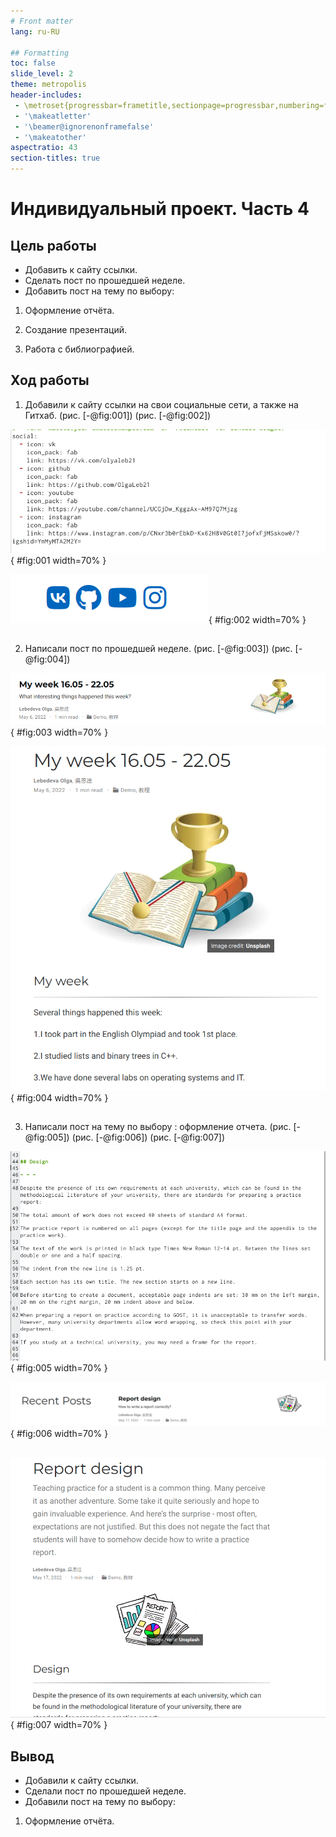 ```yaml
---
# Front matter
lang: ru-RU

## Formatting
toc: false
slide_level: 2
theme: metropolis
header-includes: 
 - \metroset{progressbar=frametitle,sectionpage=progressbar,numbering=fraction}
 - '\makeatletter'
 - '\beamer@ignorenonframefalse'
 - '\makeatother'
aspectratio: 43
section-titles: true
---
```


# Индивидуальный проект. Часть 4

## Цель работы

- Добавить к сайту ссылки.
- Сделать пост по прошедшей неделе.
- Добавить пост на тему по выбору:

1. Оформление отчёта.

2. Создание презентаций.

3. Работа с библиографией.

## Ход работы

1. Добавили к сайту ссылки на свои социальные сети, а также на Гитхаб. (рис. [-@fig:001]) (рис. [-@fig:002]) 

![Изменяем данные](image/1.png){ #fig:001 width=70% }

![Обновление иконок](image/2.png){ #fig:002 width=70% }

##

2. Написали пост по прошедшей неделе. (рис. [-@fig:003]) (рис. [-@fig:004]) 

![Пост по прошедшей неделе](image/3.png){ #fig:003 width=70% }

![Содержание поста](image/4.png){ #fig:004 width=70% }

##

3. Написали пост на тему по выбору : оформление отчета. (рис. [-@fig:005]) (рис. [-@fig:006]) (рис. [-@fig:007]) 

![Пишем текст поста](image/5.png){ #fig:005 width=70% }

![Содержание](image/6.png){ #fig:006 width=70% }

##

![Внешний вид](image/7.png){ #fig:007 width=70% }

## Вывод

- Добавили к сайту ссылки.
- Сделали пост по прошедшей неделе.
- Добавили пост на тему по выбору:

1. Оформление отчёта.


